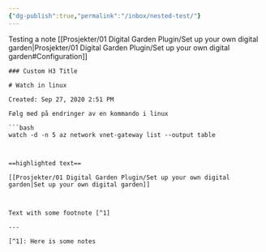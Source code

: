 ```yaml
---
{"dg-publish":true,"permalink":"/inbox/nested-test/"}
---
```

Testing a note
[[Prosjekter/01 Digital Garden Plugin/Set up your own digital garden|Prosjekter/01 Digital Garden Plugin/Set up your own digital garden#Configuration]]

```transclusion
### Custom H3 Title

# Watch in linux

Created: Sep 27, 2020 2:51 PM

Følg med på endringer av en kommando i linux

```bash
watch -d -n 5 az network vnet-gateway list --output table
```
```


==highlighted text==

[[Prosjekter/01 Digital Garden Plugin/Set up your own digital garden|Set up your own digital garden]]



Text with some footnote [^1] 

---

[^1]: Here is some notes